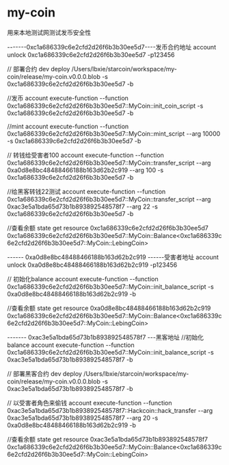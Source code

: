 # my-coin

用来本地测试网测试发币安全性

-------0xc1a686339c6e2cfd2d26f6b3b30ee5d7----发币合约地址
account unlock 0xc1a686339c6e2cfd2d26f6b3b30ee5d7 -p123456

// 部署合约
dev deploy /Users/lbxie/starcoin/workspace/my-coin/release/my-coin.v0.0.0.blob -s 0xc1a686339c6e2cfd2d26f6b3b30ee5d7 -b

//发币
account execute-function --function 0xc1a686339c6e2cfd2d26f6b3b30ee5d7::MyCoin::init_coin_script -s 0xc1a686339c6e2cfd2d26f6b3b30ee5d7 -b

//mint
account execute-function --function 0xc1a686339c6e2cfd2d26f6b3b30ee5d7::MyCoin::mint_script --arg 10000 -s 0xc1a686339c6e2cfd2d26f6b3b30ee5d7 -b

// 转钱给受害者100
account execute-function --function 0xc1a686339c6e2cfd2d26f6b3b30ee5d7::MyCoin::transfer_script --arg 0xa0d8e8bc48488466188b163d62b2c919 --arg 100 -s 0xc1a686339c6e2cfd2d26f6b3b30ee5d7 -b

//给黑客转钱22测试
account execute-function --function 0xc1a686339c6e2cfd2d26f6b3b30ee5d7::MyCoin::transfer_script --arg 0xac3e5a1bda65d73b1b893892548578f7 --arg 22 -s 0xc1a686339c6e2cfd2d26f6b3b30ee5d7 -b

//查看余额
state get resource 0xc1a686339c6e2cfd2d26f6b3b30ee5d7 0xc1a686339c6e2cfd2d26f6b3b30ee5d7::MyCoin::Balance<0xc1a686339c6e2cfd2d26f6b3b30ee5d7::MyCoin::LebingCoin>


------ 0xa0d8e8bc48488466188b163d62b2c919 ------受害者地址
account unlock 0xa0d8e8bc48488466188b163d62b2c919 -p123456

// 初始化balance
account execute-function --function 0xc1a686339c6e2cfd2d26f6b3b30ee5d7::MyCoin::init_balance_script -s 0xa0d8e8bc48488466188b163d62b2c919 -b

//查看余额
state get resource 0xa0d8e8bc48488466188b163d62b2c919 0xc1a686339c6e2cfd2d26f6b3b30ee5d7::MyCoin::Balance<0xc1a686339c6e2cfd2d26f6b3b30ee5d7::MyCoin::LebingCoin>


------- 0xac3e5a1bda65d73b1b893892548578f7 ---黑客地址
//初始化balance
account execute-function --function 0xc1a686339c6e2cfd2d26f6b3b30ee5d7::MyCoin::init_balance_script -s 0xac3e5a1bda65d73b1b893892548578f7 -b

// 部署黑客合约
dev deploy /Users/lbxie/starcoin/workspace/my-coin/release/my-coin.v0.0.0.blob -s 0xac3e5a1bda65d73b1b893892548578f7 -b

// 以受害者角色来偷钱
account execute-function --function 0xac3e5a1bda65d73b1b893892548578f7::Hackcoin::hack_transfer --arg 0xac3e5a1bda65d73b1b893892548578f7 --arg 20 -s 0xa0d8e8bc48488466188b163d62b2c919 -b

//查看余额
state get resource 0xac3e5a1bda65d73b1b893892548578f7 0xc1a686339c6e2cfd2d26f6b3b30ee5d7::MyCoin::Balance<0xc1a686339c6e2cfd2d26f6b3b30ee5d7::MyCoin::LebingCoin>


